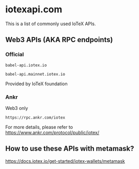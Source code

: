 # iotexapi.com

This is a list of commonly used IoTeX APIs.

## Web3 APIs (AKA RPC endpoints)

### Official

```
babel-api.iotex.io
```
```
babel-api.mainnet.iotex.io
```

Provided by IoTeX foundation


### Ankr

Web3 only
```
https://rpc.ankr.com/iotex
```

For more details, please refer to https://www.ankr.com/protocol/public/iotex/


## How to use these APIs with metamask?

https://docs.iotex.io/get-started/iotex-wallets/metamask

